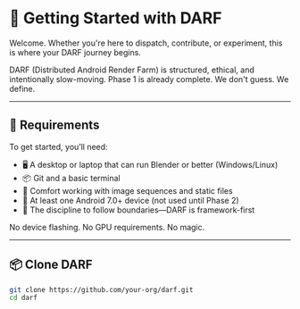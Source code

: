 # 🚀 Getting Started with DARF

Welcome. Whether you're here to dispatch, contribute, or experiment, this is where your DARF journey begins.

DARF (Distributed Android Render Farm) is structured, ethical, and intentionally slow-moving. Phase 1 is already complete. We don't guess. We define.

---

## 🧱 Requirements

To get started, you’ll need:

- 🖥️ A desktop or laptop that can run Blender or better (Windows/Linux)
- 📦 Git and a basic terminal
- 📂 Comfort working with image sequences and static files
- 💾 At least one Android 7.0+ device (not used until Phase 2)
- 🧠 The discipline to follow boundaries—DARF is framework-first

No device flashing. No GPU requirements. No magic.

---

## 📦 Clone DARF

```bash
git clone https://github.com/your-org/darf.git
cd darf

